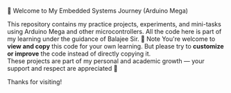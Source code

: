 👋 Welcome to My Embedded Systems Journey (Arduino Mega)

This repository contains my practice projects, experiments, and mini-tasks using Arduino Mega and other microcontrollers.
All the code here is part of my learning under the guidance of Balajee Sir.
📌 Note
You're welcome to **view and copy** this code for your own learning.
But please try to **customize or improve** the code instead of directly copying it.  
These projects are part of my personal and academic growth — your support and respect are appreciated 🙏

Thanks for visiting!
